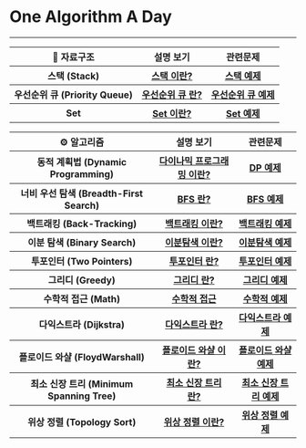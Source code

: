 # One Algorithm A Day
---
<table>
  <tr>
    <th> 💾 자료구조 </th>
    <th> 설명 보기</th> 
    <th> 관련문제 </th>    
  </tr>
  <tr>
    <th> 스택 (Stack) </th>
    <th> <a href = "https://github.com/rloJo/OAAD/tree/main/Stack"> 스택 이란? </a>     </th>
    <th> <a href = "https://github.com/rloJo/OAAD/tree/main/Stack/example"> 스택 예제</a></th>
  </tr>
  <tr>
    <th> 우선순위 큐 (Priority Queue) </th>
    <th> <a href = "https://github.com/rloJo/OAAD/tree/main/PriorityQueue"> 우선순위 큐 란? </a>     </th>
    <th> <a href = "https://github.com/rloJo/OAAD/tree/main/PriorityQueue/example"> 우선순위 큐 예제</a></th>
  </tr>
   <tr>
    <th> Set </th>
    <th> <a href = "https://github.com/rloJo/OAAD/tree/main/Set"> Set 이란? </a>     </th>
    <th> <a href = "https://github.com/rloJo/OAAD/tree/main/Set/example"> Set 예제</a></th>
  </tr>
</table>

<table>
  <tr>
    <th> ⚙️ 알고리즘 </th>
    <th> 설명 보기</th> 
    <th> 관련문제 </th>    
  </tr>
  <tr>
    <th> 동적 계획법 (Dynamic Programming) </th>
    <th> <a href = "https://github.com/rloJo/OAAD/tree/main/DP"> 다이나믹 프로그래밍 이란? </a>     </th>
    <th> <a href = "https://github.com/rloJo/OAAD/tree/main/DP/example"> DP 예제</a></th>
  </tr>
  <tr>
    <th> 너비 우선 탐색 (Breadth-First Search) </th>
    <th> <a href = "https://github.com/rloJo/OAAD/tree/main/BFS"> BFS 란? </a> </th>
    <th> <a href = "https://github.com/rloJo/OAAD/tree/main/BFS/example"> BFS 예제</a></th>
  </tr>
  <tr>
    <th> 백트래킹 (Back-Tracking) </th>
    <th> <a href = "https://github.com/rloJo/OAAD/tree/main/BackTracking"> 백트래킹 이란? </a> </th>
    <th> <a href = "https://github.com/rloJo/OAAD/tree/main/BackTracking/example"> 백트래킹 예제</a></th>
  </tr>
  <tr>
    <th> 이분 탐색 (Binary Search) </th>
    <th> <a href = "https://github.com/rloJo/OAAD/tree/main/BinarySearch"> 이분탐색 이란? </a>     </th>
    <th> <a href = "https://github.com/rloJo/OAAD/tree/main/BinarySearch/example"> 이분탐색 예제 </a> </th>
  </tr>
  <tr>
    <th> 투포인터 (Two Pointers) </th>
    <th> <a href = "https://github.com/rloJo/OAAD/tree/main/TwoPointers"> 투포인터 란? </a> </th>
    <th> <a href = "https://github.com/rloJo/OAAD/tree/main/TwoPointers/example"> 투포인터 예제</a></th>
  </tr>
   <tr>
    <th> 그리디 (Greedy) </th>
    <th> <a href = "https://github.com/rloJo/OAAD/tree/main/Greedy"> 그리디 란? </a> </th>
    <th> <a href = "https://github.com/rloJo/OAAD/tree/main/Greedy/example"> 그리디 예제</a></th>
  </tr>
  <tr>
   <th> 수학적 접근 (Math) </th>
    <th> <a href = "https://github.com/rloJo/OAAD/tree/main/Math"> 수학적 접근 </a>     </th>
    <th> <a href = "https://github.com/rloJo/OAAD/tree/main/Math/example"> 수학적 예제 </a> </th>
  </tr>
  <tr>
   <th> 다익스트라 (Dijkstra) </th>
    <th> <a href = "https://github.com/rloJo/OAAD/tree/main/Dijkstra"> 다익스트라 란? </a>     </th>
    <th> <a href = "https://github.com/rloJo/OAAD/tree/main/Dijkstra/example"> 다익스트라 예제 </a> </th>
  </tr>
  <th> 플로이드 와샬 (FloydWarshall) </th>
    <th> <a href = "https://github.com/rloJo/OAAD/tree/main/FloydWarshall"> 플로이드 와샬 이란? </a>     </th>
    <th> <a href = "https://github.com/rloJo/OAAD/tree/main/MST/FloydWarshall"> 플로이드 와샬 예제 </a> </th>
  </tr>
   <tr>
   <th> 최소 신장 트리 (Minimum Spanning Tree) </th>
    <th> <a href = "https://github.com/rloJo/OAAD/tree/main/MST"> 최소 신장 트리 란? </a>     </th>
    <th> <a href = "https://github.com/rloJo/OAAD/tree/main/MST/example"> 최소 신장 트리 예제 </a> </th>
  </tr>
   <tr>
    <th> 위상 정렬 (Topology Sort) </th>
    <th> <a href = "https://github.com/rloJo/OAAD/tree/main/TopologySort"> 위상 정렬 이란? </a> </th>
    <th> <a href = "https://github.com/rloJo/OAAD/tree/main/TopologySort/example"> 위상 정렬 예제</a></th>
  </tr>
</table>
